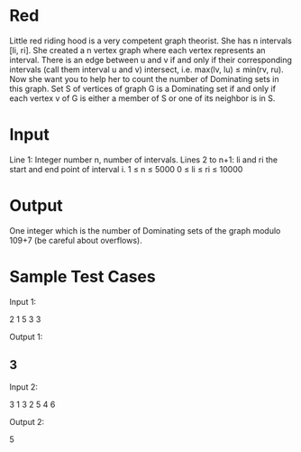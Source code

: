 # Red
Little red riding hood is a very competent graph theorist. She has n intervals [li, ri]. She created a n vertex graph where each vertex represents an interval. There is an edge between u and v if and only if their corresponding intervals (call them interval u and v) intersect, i.e. max(lv, lu) ≤ min(rv, ru). Now she want you to help her to count the number of Dominating sets in this graph. Set S of vertices of graph G is a Dominating set if and only if each vertex v of G is either a member of S or one of its neighbor is in S.

# Input
Line 1: Integer number n, number of intervals.
Lines 2 to n+1: li and ri the start and end point of interval i.
1 ≤ n ≤ 5000 0 ≤ li ≤ ri ≤ 10000

# Output
One integer which is the number of Dominating sets of the graph modulo 109+7 (be careful about overflows).

# Sample Test Cases

Input 1:

2
1 5
3 3

Output 1:

3
--------------------------------------------------------------------------------------------------------------------------

Input 2: 

3
1 3
2 5
4 6

Output 2:

5
